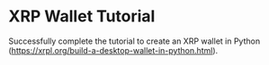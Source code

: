 # XRP Wallet Tutorial

Successfully complete the tutorial to create an XRP wallet in Python (https://xrpl.org/build-a-desktop-wallet-in-python.html).
